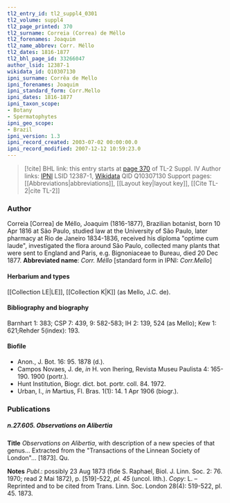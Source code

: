 ```yaml
---
tl2_entry_id: tl2_suppl4_0301
tl2_volume: suppl4
tl2_page_printed: 370
tl2_surname: Correia (Correa) de Méllo
tl2_forenames: Joaquim
tl2_name_abbrev: Corr. Méllo
tl2_dates: 1816-1877
tl2_bhl_page_id: 33266047
author_lsid: 12387-1
wikidata_id: Q10307130
ipni_surname: Corrêa de Mello
ipni_forenames: Joaquim
ipni_standard_form: Corr.Mello
ipni_dates: 1816-1877
ipni_taxon_scope: 
- Botany
- Spermatophytes
ipni_geo_scope: 
- Brazil
ipni_version: 1.3
ipni_record_created: 2003-07-02 00:00:00.0
ipni_record_modified: 2007-12-12 10:59:23.0
---
```


> [!cite] BHL link: this entry starts at [page 370](https://www.biodiversitylibrary.org/page/33266047) of TL-2 Suppl. IV
> Author links: [IPNI](https://www.ipni.org/a/12387-1) LSID 12387-1, [Wikidata](https://www.wikidata.org/wiki/Q10307130) QID Q10307130
> Support pages: [[Abbreviations|abbreviations]], [[Layout key|layout key]], [[Cite TL-2|cite TL-2]]

### Author

Correia \[Correa\] de Méllo, Joaquim (1816-1877), Brazilian botanist, born 10 Apr 1816 at São Paulo, studied law at the University of São Paulo, later pharmacy at Rio de Janeiro 1834-1836, received his diploma "optime cum laude", investigated the flora around São Paulo, collected many plants that were sent to England and Paris, e.g. Bignoniaceae to Bureau, died 20 Dec 1877. 
**Abbreviated name**: *Corr. Méllo* \[standard form in IPNI: *Corr.Mello*\]

#### Herbarium and types

[[Collection LE|LE]], [[Collection K|K]] (as Mello, J.C. de).

#### Bibliography and biography

Barnhart 1: 383; CSP 7: 439, 9: 582-583; IH 2: 139, 524 (as Mello); Kew 1: 621;Rehder 5(index): 193.

#### Biofile

- Anon., J. Bot. 16: 95. 1878 (d.).
- Campos Novaes, J. de, *in* H. von Ihering, Revista Museu Paulista 4: 165-190. 1900 (portr.).
- Hunt Institution, Biogr. dict. bot. portr. coll. 84. 1972.
- Urban, I., *in* Martius, Fl. Bras. 1(1): 14. 1 Apr 1906 (biogr.).

### Publications

##### n.27.605. Observations on Alibertia

**Title**
*Observations on Alibertia*, with description of a new species of that genus... Extracted from the "Transactions of the Linnean Society of London"... \[1873\]. Qu.

**Notes**
*Publ*.: possibly 23 Aug 1873 (fide S. Raphael, Biol. J. Linn. Soc. 2: 76. 1970; read 2 Mai 1872), p. \[519\]-522, *pl. 45* (uncol. lith.). *Copy*: L. – Reprinted and to be cited from Trans. Linn. Soc. London 28(4): 519-522, pl. 45. 1873.

